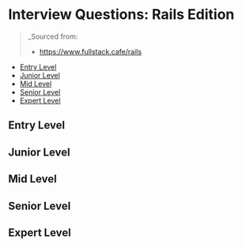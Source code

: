 <!--
<details>
<summary></summary>
</details>
-->

# Interview Questions: Rails Edition <!-- omit in toc -->

> _Sourced from:
> - https://www.fullstack.cafe/rails

- [Entry Level](#Entry-Level)
- [Junior Level](#Junior-Level)
- [Mid Level](#Mid-Level)
- [Senior Level](#Senior-Level)
- [Expert Level](#Expert-Level)

## Entry Level

## Junior Level

## Mid Level

## Senior Level

## Expert Level
